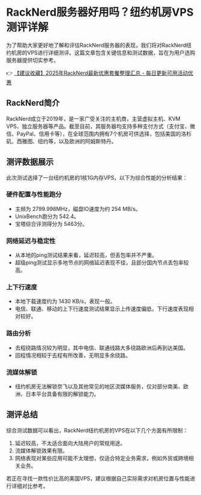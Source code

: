 # RackNerd服务器好用吗？纽约机房VPS测评详解

为了帮助大家更好地了解和评估RackNerd服务器的表现，我们将对RackNerd纽约机房的VPS进行详细测评。这篇文章包含关键信息和测试数据，旨在为用户选购服务器提供切实参考。

👉 [【建议收藏】2025年RackNerd最新优惠套餐整理汇总 - 每日更新可用活动优惠](https://bit.ly/Rack_Nerd)

## RackNerd简介

RackNerd成立于2019年，是一家广受关注的主机商，主营虚拟主机、KVM VPS、独立服务器等产品。截至目前，其服务器均支持多种支付方式（支付宝、微信、PayPal、信用卡等），在全球范围内拥有7个机房可供选择，包括美国的洛杉矶、西雅图、纽约等，以及欧洲的阿姆斯特丹。

## 测评数据展示

此次测试选择了一台纽约机房的1核1G内存VPS，以下为综合性能的分析结果：

### 硬件配置与性能跑分
- 主频为 2799.998MHz，磁盘IO速度为约 254 MB/s。
- UnixBench跑分为 542.4。
- 宝塔综合评测得分为 5463分。

### 网络延迟与稳定性
- 从本地的ping测试结果来看，延迟较高，但丢包率并不严重。
- 超级ping测试显示多地节点的网络延迟表现不佳，且部分国内节点丢包率较高。

### 上下行速度
- 本地下载速度约为 1430 KB/s，表现一般。
- 电信、联通、移动的上下行速度测试结果显示上传速度偏低，下行速度表现相对较好。

### 路由分析
- 去程绕路情况较为明显，其中电信、联通线路大多绕路欧洲后再到达美国。
- 回程情况相较于去程有所改善，无明显多余绕路。

### 流媒体解锁
- 纽约机房无法解锁奈飞以及其他常见的地区流媒体服务，仅对部分南美、欧洲、日本平台具备有限的解锁能力。

## 测评总结

综合测试数据可以看出，RackNerd纽约机房的VPS在以下几个方面有所限制：
1. 延迟较高，不太适合面向大陆用户的常规用途。
2. 流媒体解锁效果有限。
3. 网络表现对某些应用可能不太理想，仅适合特定业务需求，例如外贸或跨境相关业务。

若正在寻找一款性价比高的美国VPS，建议根据自己实际需求对机房位置与性能进行详细对比参考。